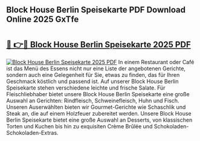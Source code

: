 ## Block House Berlin Speisekarte PDF Download Online 2025 GxTfe

# <h2><a href="http://gc7pmsv.nevu.top/?p=Block+House+Berlin+Speisekarte">🔗 👉🔴 Block House Berlin Speisekarte 2025 PDF</a></h2>

[![Block House Berlin Speisekarte 2025 PDF](https://i.imgur.com/dBaPXMq.png)](http://gc7pmsv.nevu.top/?p=Block+House+Berlin+Speisekarte)
In einem Restaurant oder Café ist das Menü des Essens nicht nur eine Liste der angebotenen Gerichte, sondern auch eine Gelegenheit für Sie, etwas zu finden, das für Ihren Geschmack köstlich und passend ist. Auf unserer Block House Berlin Speisekarte stehen verschiedene leichte und frische Salate. Für Fleischliebhaber bietet unsere Block House Berlin Speisekarte eine große Auswahl an Gerichten: Rindfleisch, Schweinefleisch, Huhn und Fisch. Unseren Auserwählten bieten wir Gourmet-Gerichte wie Schaschlik und Steak an, die auf einem Holzfeuer zubereitet werden. Unsere Block House Berlin Speisekarte bietet eine große Auswahl an Desserts, von klassischen Torten und Kuchen bis hin zu exquisiten Crème Brûlée und Schokoladen-Schokoladen-Extras.
